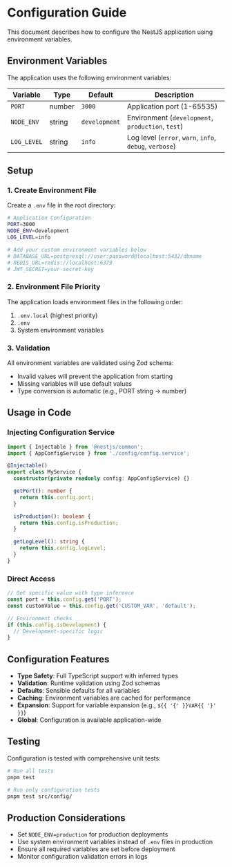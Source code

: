 # Configuration Guide

This document describes how to configure the NestJS application using environment variables.

## Environment Variables

The application uses the following environment variables:

| Variable | Type | Default | Description |
|----------|------|---------|-------------|
| `PORT` | number | `3000` | Application port (1-65535) |
| `NODE_ENV` | string | `development` | Environment (`development`, `production`, `test`) |
| `LOG_LEVEL` | string | `info` | Log level (`error`, `warn`, `info`, `debug`, `verbose`) |

## Setup

### 1. Create Environment File

Create a `.env` file in the root directory:

```bash
# Application Configuration
PORT=3000
NODE_ENV=development
LOG_LEVEL=info

# Add your custom environment variables below
# DATABASE_URL=postgresql://user:password@localhost:5432/dbname
# REDIS_URL=redis://localhost:6379
# JWT_SECRET=your-secret-key
```

### 2. Environment File Priority

The application loads environment files in the following order:
1. `.env.local` (highest priority)
2. `.env`
3. System environment variables

### 3. Validation

All environment variables are validated using Zod schema:
- Invalid values will prevent the application from starting
- Missing variables will use default values
- Type conversion is automatic (e.g., PORT string → number)

## Usage in Code

### Injecting Configuration Service

```typescript
import { Injectable } from '@nestjs/common';
import { AppConfigService } from './config/config.service';

@Injectable()
export class MyService {
  constructor(private readonly config: AppConfigService) {}

  getPort(): number {
    return this.config.port;
  }

  isProduction(): boolean {
    return this.config.isProduction;
  }

  getLogLevel(): string {
    return this.config.logLevel;
  }
}
```

### Direct Access

```typescript
// Get specific value with type inference
const port = this.config.get('PORT');
const customValue = this.config.get('CUSTOM_VAR', 'default');

// Environment checks
if (this.config.isDevelopment) {
  // Development-specific logic
}
```

## Configuration Features

- **Type Safety**: Full TypeScript support with inferred types
- **Validation**: Runtime validation using Zod schemas
- **Defaults**: Sensible defaults for all variables
- **Caching**: Environment variables are cached for performance
- **Expansion**: Support for variable expansion (e.g., `${{ '{' }}VAR{{ '}' }}`)
- **Global**: Configuration is available application-wide

## Testing

Configuration is tested with comprehensive unit tests:

```bash
# Run all tests
pnpm test

# Run only configuration tests
pnpm test src/config/
```

## Production Considerations

- Set `NODE_ENV=production` for production deployments
- Use system environment variables instead of `.env` files in production
- Ensure all required variables are set before deployment
- Monitor configuration validation errors in logs 